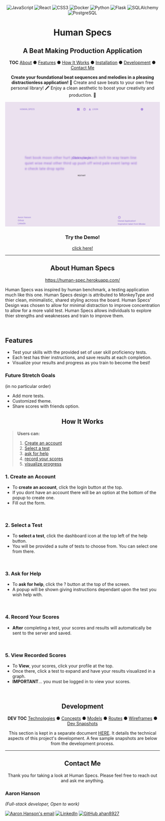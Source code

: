 <div align="center">

![JavaScript](https://img.shields.io/badge/-JavaScript-f7df1e?style=flat-square&logo=JavaScript&logoColor=black)
![React](https://img.shields.io/badge/-React-61dafb?style=flat-square&logo=React&logoColor=white)
![CSS3](https://img.shields.io/badge/-CSS3-1572b6?style=flat-square&logo=CSS3&logoColor=white)
![Docker](https://img.shields.io/badge/-Docker-2496ed?style=flat-square&logo=Docker&logoColor=white)
![Python](https://img.shields.io/badge/-Python-3776ab?style=flat-square&logo=Python&logoColor=white)
![Flask](https://img.shields.io/badge/-Flask-black?style=flat-square&logo=Flask&logoColor=white)
![SQLAlchemy](https://img.shields.io/badge/-SQLAlchemy-d01f00?style=flat-square&logo=SQLAlchemy&logoColor=white)
![PostgreSQL](https://img.shields.io/badge/-PostgreSQL-336791?style=flat-square&logo=postgreSQL&logoColor=white)

# Human Specs
## A Beat Making Production Application

**TOC**
[About](#about-human-specs) ● [Features](#features) ● [How It Works](#how-it-works) ● [Installation](#installation) ● [Development](#development) ● [Contact Me](#contact-me)

**Create your foundational beat sequences and melodies in a pleasing distractionless application! 🌱**
Create and save beats to your own free personal library! 🖍️
Enjoy a clean aesthetic to boost your creativity and production. 💎


![Human Specs](Documentation/Human_specs.PNG)


### Try the Demo!
<a href="https://human-spec.herokuapp.com/">
click here!
</a>

</div>

---

<div align="center">

## About Human Specs

[https://human-spec.herokuapp.com/ ](https://human-spec.herokuapp.com/)

</div>

Human Specs was inspired by human benchmark, a testing application much like this one. 
Human Specs design is attributed to MonkeyType and thier clean, minimalistic, shared styling across the board.
Human Specs' Design was chosen to allow for minimal distraction to improve concentration to allow for a more valid test.
Human Specs allows individuals to explore thier strengths and weaknesses and train to improve them.

<br clear="both">

## Features
</div>

* Test your skills with the provided set of user skill proficiency tests.
* Each test has thier instructions, and save results at each completion.
* Visualize your results and progress as you train to become the best!

### Future Stretch Goals 
(in no particular order)
- Add more tests.
- Customized theme.
- Share scores with friends option.

<div align="center">

## How It Works

</div>

>
> **Users can:**
> 1. [Create an account](#1-create-an-account)
> 2. [Select a test](#2-select-a-test)
> 3. [ask for help](#3-ask-for-help)
> 4. [record your scores](#4-record-your-scores)
> 5. [visualize progress](#5-view-recorded-scores)
>

### 1. Create an Account

- To **create an account**, click the login button at the top.
- If you dont have an account there will be an option at the bottom of the popup to create one.
- Fill out the form.

<br clear="both">

### 2. Select a Test

- To **select a test**, click the dashboard icon at the top left of the help button. 
- You will be provided a suite of tests to choose from. You can select one from there.

<br clear="both">

### 3. Ask for Help

- To **ask for help**, click the ? button at the top of the screen.
- A popup will be shown giving instructions dependant upon the test you wish help with.

<br clear="both">

### 4. Record Your Scores

- **After** completing a test, your scores and results will automatically be sent to the server and saved.

<br clear="both">

### 5. View Recorded Scores

- To **View**, your scores, click your profile at the top. 
- Once there, click a test to expand and have your results visualized in a graph.
- **IMPORTANT**... you must be logged in to view your scores.
  
<br clear="both">


<div align="center">

  ## Development

  **DEV TOC**
  [Technologies](Documentation/development.md#technologies) ● [Concepts](Documentation/development.md#concepts) ● [Models](Documentation/development.md#models) ● [Routes](Documentation/development.md#routes) ● [Wireframes](Documentation/development.md#wireframes) ● [Dev Snapshots](Documentation/development.md#development-snapshots)

  This section is kept in a separate document [HERE](Documentation/development.md).
  It details the technical aspects of this project's development.
  A few sample snapshots are below from the development process.

</div>

---

<div align="center">

  ## Contact Me

  Thank you for taking a look at Human Specs.
  Please feel free to reach out and ask me anything.

</div>

### Aaron Hanson
*(Full-stack developer, Open to work)*
<!-- <a href="readme/Aaron Hanson resume(v2.0).pdf" download>![Resume PDF](https://img.shields.io/badge/-Resume-f00?style=flat-square&logo=adobe-acrobat-reader&logoColor=white)</a> -->
[![Aaron Hanson's email](https://img.shields.io/badge/aaron.hanson.brb@gmail.com-f4b400?style=flat-square&logo=gmail&logoColor=black&link=mailto:aaron.hanson.brb@gmail.com)](mailto:aaron.hanson.brb@gmail.com)
[![LinkedIn](https://img.shields.io/badge/-LinkedIn-0077b5?style=flat-square&logo=Linkedin&logoColor=white&link=https://www.linkedin.com/in/aaron-hanson-brb/)](https://www.linkedin.com/in/aaron-hanson-brb/)
[![GitHub ahan8927](https://img.shields.io/github/followers/ahan8927?label=follow&style=social)](https://github.com/ahan8927)
